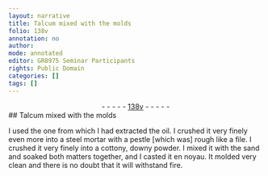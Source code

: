```yaml
---
layout: narrative
title: Talcum mixed with the molds
folio: 138v
annotation: no
author:
mode: annotated
editor: GR8975 Seminar Participants
rights: Public Domain
categories: []
tags: []
---
```


 <div class="folio" align="center">- - - - - <a href="http://gallica.bnf.fr/ark:/12148/btv1b10500001g/f282.item.r=" target="_blank">138v</a> - - - - - </div> 
##  Talcum mixed with the molds 

 
 I used the one from which I had extracted the oil. I crushed it very finely even more into a steel mortar with a pestle [which was] rough like a file. I crushed it very finely into a cottony, downy powder. I mixed it with the sand and soaked both matters together, and I casted it en noyau. It molded very clean and there is no doubt that it will withstand fire. 
 